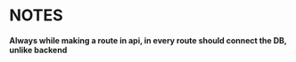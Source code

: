 # NOTES

#### Always while making a route in api, in every route should connect the DB, unlike backend
